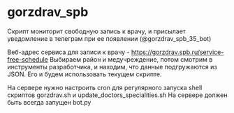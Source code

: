 # gorzdrav_spb
Скрипт мониторит свободную запись к врачу, и присылает уведомление в телеграм при ее появлении (@gorzdrav_spb_35_bot)

Веб-адрес сервиса для записи к врачу - https://gorzdrav.spb.ru/service-free-schedule
Выбираем район и медучреждение, потом смотрим в инструменты разработчика, и находим, что данные подгружаются из JSON. Его и будем использовать текущем скрипте.

На сервере нужно настроить cron для регулярного запуска shell скриптов gorzdrav.sh и update_doctors_specialities.sh
На сервере должен быть всегда запущен bot.py
